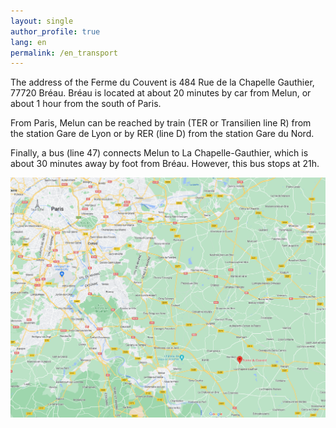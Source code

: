 ```yaml
---
layout: single
author_profile: true
lang: en
permalink: /en_transport
---
```


The address of the Ferme du Couvent is 484 Rue de la Chapelle Gauthier, 77720 Bréau. Bréau is located at about 20 minutes by car from Melun, or about 1 hour from the south of Paris.

From Paris, Melun can be reached by train (TER or Transilien line R) from the station Gare de Lyon or by RER (line D) from the station Gare du Nord.

Finally, a bus (line 47) connects Melun to La Chapelle-Gauthier, which is about 30 minutes away by foot from Bréau. However, this bus stops at 21h. 

<p align="center">
  <img src="assets/images/map.png" />
</p>